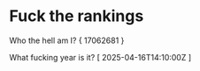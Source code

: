 # Fuck the rankings

Who the hell am I?
{ 17062681 }

What fucking year is it?
[ 2025-04-16T14:10:00Z ]
